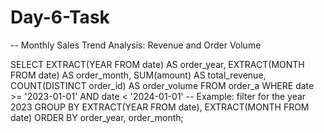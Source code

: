 # Day-6-Task
-- Monthly Sales Trend Analysis: Revenue and Order Volume

SELECT 
    EXTRACT(YEAR FROM date) AS order_year,
    EXTRACT(MONTH FROM date) AS order_month,
    SUM(amount) AS total_revenue,
    COUNT(DISTINCT order_id) AS order_volume
FROM 
    order_a
WHERE 
    date >= '2023-01-01' AND date < '2024-01-01'  -- Example: filter for the year 2023
GROUP BY 
    EXTRACT(YEAR FROM date), 
    EXTRACT(MONTH FROM date)
ORDER BY 
    order_year,
    order_month;
